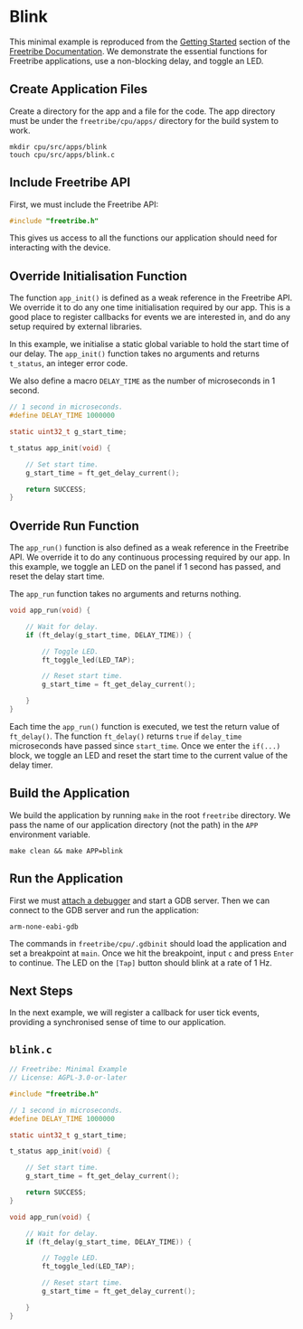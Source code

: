 # Blink

This minimal example is reproduced from the [Getting Started](https://bangcorrupt.github.io/freetribe-docs/getting-started) section of the [Freetribe Documentation](https://bangcorrupt.github.io/freetribe-docs/).
We demonstrate the essential functions for Freetribe applications, use a non-blocking delay, and toggle an LED.


## Create Application Files

Create a directory for the app and a file for the code.  The app directory must
be under the `freetribe/cpu/apps/` directory for the build system to work.

```
mkdir cpu/src/apps/blink
touch cpu/src/apps/blink.c
```

## Include Freetribe API

First, we must include the Freetribe API:

``` c
#include "freetribe.h"
```

This gives us access to all the functions our 
application should need for interacting with the device.


## Override Initialisation Function 

The function `app_init()` is defined as a weak reference in the Freetribe API.
We override it to do any one time initialisation required by our app. 
This is a good place to register callbacks for events we are interested in, 
and do any setup required by external libraries.

In this example, we initialise a static global variable to hold the start time of our delay. 
The `app_init()` function takes no arguments and returns `t_status`, an integer error code.

We also define a macro `DELAY_TIME` as the number of microseconds in 1 second.

``` c
// 1 second in microseconds.
#define DELAY_TIME 1000000 

static uint32_t g_start_time; 

t_status app_init(void) {

    // Set start time.
    g_start_time = ft_get_delay_current();

    return SUCCESS;
}
```

## Override Run Function

The `app_run()` function is also defined as a  weak reference in the Freetribe API. 
We override it to do any continuous processing required by our app.
In this example, we toggle an LED on the panel if 1 second has passed, 
and reset the delay start time. 

The `app_run` function takes no arguments and returns nothing.

``` c
void app_run(void) {

    // Wait for delay.
    if (ft_delay(g_start_time, DELAY_TIME)) {

        // Toggle LED.
        ft_toggle_led(LED_TAP);

        // Reset start time.
        g_start_time = ft_get_delay_current();

    }
}
```

Each time the `app_run()` function is executed, we test the return value of `ft_delay()`.
The function `ft_delay()` returns `true` if `delay_time` microseconds have passed since `start_time`.
Once we enter the `if(...)` block, we toggle an LED and reset the start time 
to the current value of the delay timer.

## Build the Application

We build the application by running `make` in the root `freetribe` directory.
We pass the name of our application directory (not the path) in the `APP` environment variable.

```
make clean && make APP=blink
```

## Run the Application

First we must [attach a debugger](https://bangcorrupt.github.io/freetribe-docs/debugging) and start a GDB server.  Then we can connect to the GDB server and run the application:

```
arm-none-eabi-gdb
```

The commands in `freetribe/cpu/.gdbinit` should load the application and set a breakpoint at `main`.
Once we hit the breakpoint, input `c` and press `Enter` to continue.  The LED on the `[Tap]` button should
blink at a rate of 1 Hz.

## Next Steps

In the next example, we will register a callback for user tick events, 
providing a synchronised sense of time to our application.

## `blink.c`

``` c
// Freetribe: Minimal Example
// License: AGPL-3.0-or-later

#include "freetribe.h"

// 1 second in microseconds.
#define DELAY_TIME 1000000 

static uint32_t g_start_time; 

t_status app_init(void) {

    // Set start time.
    g_start_time = ft_get_delay_current();

    return SUCCESS;
}

void app_run(void) {

    // Wait for delay.
    if (ft_delay(g_start_time, DELAY_TIME)) {

        // Toggle LED.
        ft_toggle_led(LED_TAP);

        // Reset start time.
        g_start_time = ft_get_delay_current();

    }
}
```

